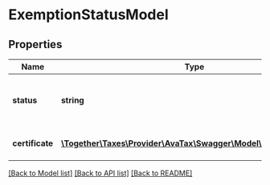 # ExemptionStatusModel

## Properties
Name | Type | Description | Notes
------------ | ------------- | ------------- | -------------
**status** | **string** | The exemption status of this customer in this country/region. | [optional] 
**certificate** | [**\Together\Taxes\Provider\AvaTax\Swagger\Model\CertificateModel**](CertificateModel.md) | Certificate if the customer is exempted | [optional] 

[[Back to Model list]](../README.md#documentation-for-models) [[Back to API list]](../README.md#documentation-for-api-endpoints) [[Back to README]](../README.md)


